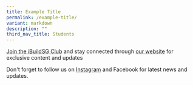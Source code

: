 ```yaml
---
title: Example Title
permalink: /example-title/
variant: markdown
description: ""
third_nav_title: Students
---
```

<a href="https://form.gov.sg/5f113808dba1d90011ca8ff3">Join the iBuildSG Club</a> and stay connected through <a href="/ibuildsg-club/home/">our website</a> for exclusive content and updates

<p>Don't forget to follow us on <a href="https://www.instagram.com/ibuildsgclub/">Instagram</a> and Facebook for latest news and updates.</p>